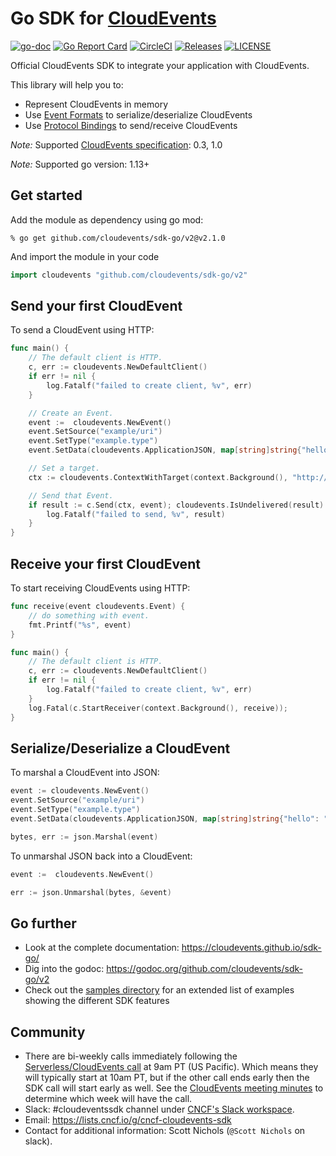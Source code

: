 # Go SDK for [CloudEvents](https://github.com/cloudevents/spec)

[![go-doc](https://godoc.org/github.com/cloudevents/sdk-go?status.svg)](https://godoc.org/github.com/cloudevents/sdk-go)
[![Go Report Card](https://goreportcard.com/badge/github.com/cloudevents/sdk-go)](https://goreportcard.com/report/github.com/cloudevents/sdk-go)
[![CircleCI](https://circleci.com/gh/cloudevents/sdk-go.svg?style=svg)](https://circleci.com/gh/cloudevents/sdk-go)
[![Releases](https://img.shields.io/github/release-pre/cloudevents/sdk-go.svg)](https://github.com/cloudevents/sdk-go/releases)
[![LICENSE](https://img.shields.io/github/license/cloudevents/sdk-go.svg)](https://github.com/cloudevents/sdk-go/blob/master/LICENSE)

Official CloudEvents SDK to integrate your application with CloudEvents.

This library will help you to:

* Represent CloudEvents in memory
* Use [Event Formats](https://github.com/cloudevents/spec/blob/v1.0/spec.md#event-format) to serialize/deserialize CloudEvents
* Use [Protocol Bindings](https://github.com/cloudevents/spec/blob/v1.0/spec.md#protocol-binding) to send/receive CloudEvents

_Note:_ Supported
[CloudEvents specification](https://github.com/cloudevents/spec): 0.3, 1.0

_Note:_ Supported go version: 1.13+

## Get started

Add the module as dependency using go mod:

```
% go get github.com/cloudevents/sdk-go/v2@v2.1.0
```

And import the module in your code

```go
import cloudevents "github.com/cloudevents/sdk-go/v2"
```

## Send your first CloudEvent

To send a CloudEvent using HTTP:

```go
func main() {
	// The default client is HTTP.
	c, err := cloudevents.NewDefaultClient()
	if err != nil {
		log.Fatalf("failed to create client, %v", err)
	}

	// Create an Event.
	event :=  cloudevents.NewEvent()
	event.SetSource("example/uri")
	event.SetType("example.type")
	event.SetData(cloudevents.ApplicationJSON, map[string]string{"hello": "world"})

	// Set a target.
	ctx := cloudevents.ContextWithTarget(context.Background(), "http://localhost:8080/")

	// Send that Event.
	if result := c.Send(ctx, event); cloudevents.IsUndelivered(result) {
		log.Fatalf("failed to send, %v", result)
	}
}
```

## Receive your first CloudEvent

To start receiving CloudEvents using HTTP:

```go
func receive(event cloudevents.Event) {
	// do something with event.
    fmt.Printf("%s", event)
}

func main() {
	// The default client is HTTP.
	c, err := cloudevents.NewDefaultClient()
	if err != nil {
		log.Fatalf("failed to create client, %v", err)
	}
	log.Fatal(c.StartReceiver(context.Background(), receive));
}
```

## Serialize/Deserialize a CloudEvent

To marshal a CloudEvent into JSON:

```go
event := cloudevents.NewEvent()
event.SetSource("example/uri")
event.SetType("example.type")
event.SetData(cloudevents.ApplicationJSON, map[string]string{"hello": "world"})

bytes, err := json.Marshal(event)
```

To unmarshal JSON back into a CloudEvent:

```go
event :=  cloudevents.NewEvent()

err := json.Unmarshal(bytes, &event)
```

## Go further

* Look at the complete documentation: https://cloudevents.github.io/sdk-go/
* Dig into the godoc: https://godoc.org/github.com/cloudevents/sdk-go/v2
* Check out the [samples directory](./samples) for an extended list of examples showing the different SDK features

## Community

- There are bi-weekly calls immediately following the
  [Serverless/CloudEvents call](https://github.com/cloudevents/spec#meeting-time)
  at 9am PT (US Pacific). Which means they will typically start at 10am PT, but
  if the other call ends early then the SDK call will start early as well. See
  the
  [CloudEvents meeting minutes](https://docs.google.com/document/d/1OVF68rpuPK5shIHILK9JOqlZBbfe91RNzQ7u_P7YCDE/edit#)
  to determine which week will have the call.
- Slack: #cloudeventssdk channel under
  [CNCF's Slack workspace](https://slack.cncf.io/).
- Email: https://lists.cncf.io/g/cncf-cloudevents-sdk
- Contact for additional information: Scott Nichols (`@Scott Nichols` on slack).
